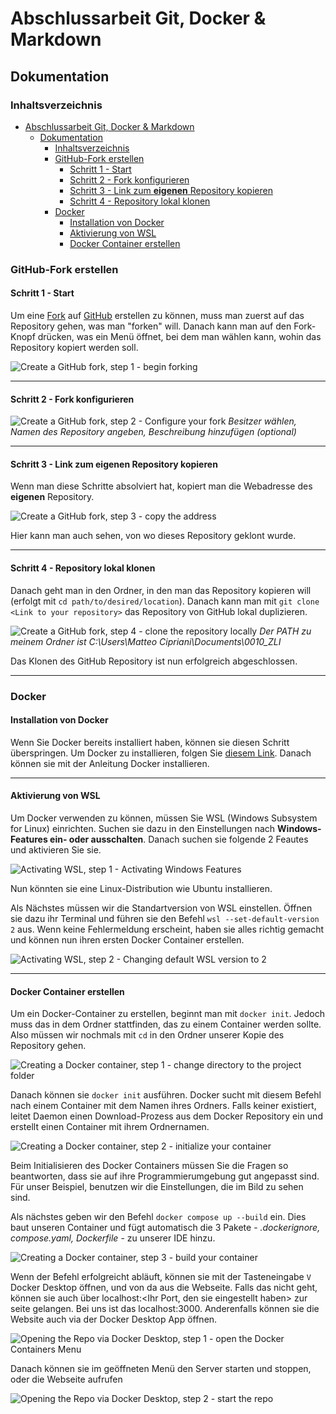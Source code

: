 # Abschlussarbeit Git, Docker & Markdown

## Dokumentation

### Inhaltsverzeichnis

- [Abschlussarbeit Git, Docker \& Markdown](#abschlussarbeit-git-docker--markdown)
  - [Dokumentation](#dokumentation)
    - [Inhaltsverzeichnis](#inhaltsverzeichnis)
    - [GitHub-Fork erstellen](#github-fork-erstellen)
      - [Schritt 1 - Start](#schritt-1---start)
      - [Schritt 2 - Fork konfigurieren](#schritt-2---fork-konfigurieren)
      - [Schritt 3 - Link zum **eigenen** Repository kopieren](#schritt-3---link-zum-eigenen-repository-kopieren)
      - [Schritt 4 - Repository lokal klonen](#schritt-4---repository-lokal-klonen)
    - [Docker](#docker)
      - [Installation von Docker](#installation-von-docker)
      - [Aktivierung von WSL](#aktivierung-von-wsl)
      - [Docker Container erstellen](#docker-container-erstellen)

### GitHub-Fork erstellen

#### Schritt 1 - Start

Um eine [Fork](https://docs.github.com/en/pull-requests/collaborating-with-pull-requests/working-with-forks/fork-a-repo) auf [GitHub](https://www.github.com) erstellen zu können, muss man zuerst auf das Repository gehen, was man "forken" will. Danach kann man auf den Fork-Knopf drücken, was ein Menü öffnet, bei dem man wählen kann, wohin das Repository kopiert werden soll.

![Create a GitHub fork, step 1 - begin forking](img/git_fork-1.png)

---

#### Schritt 2 - Fork konfigurieren

![Create a GitHub fork, step 2 - Configure your fork](img/git_fork-2.png)
_Besitzer wählen, Namen des Repository angeben, Beschreibung hinzufügen (optional)_

---

#### Schritt 3 - Link zum **eigenen** Repository kopieren

Wenn man diese Schritte absolviert hat, kopiert man die Webadresse des **eigenen** Repository.

![Create a GitHub fork, step 3 - copy the address](img/github_copy_address.png)

Hier kann man auch sehen, von wo dieses Repository geklont wurde.

---

#### Schritt 4 - Repository lokal klonen

Danach geht man in den Ordner, in den man das Repository kopieren will (erfolgt mit `cd path/to/desired/location`). Danach kann man mit `git clone <Link to your repository>` das Repository von GitHub lokal duplizieren.

![Create a GitHub fork, step 4 - clone the repository locally](img/git_clone.png)
_Der PATH zu meinem Ordner ist C:\Users\Matteo Cipriani\Documents\0010\_ZLI_

Das Klonen des GitHub Repository ist nun erfolgreich abgeschlossen.

---

### Docker

#### Installation von Docker

Wenn Sie Docker bereits installiert haben, können sie diesen Schritt überspringen. Um Docker zu installieren, folgen Sie [diesem Link](https://docs.docker.com/get-started/get-docker/). Danach können sie mit der Anleitung Docker installieren.

---

#### Aktivierung von WSL

Um Docker verwenden zu können, müssen Sie WSL (Windows Subsystem for Linux) einrichten. Suchen sie dazu in den Einstellungen nach **Windows-Features ein- oder ausschalten**. Danach suchen sie folgende 2 Feautes und aktivieren Sie sie.

![Activating WSL, step 1 - Activating Windows Features](img/activate_wsl.png)

Nun könnten sie eine Linux-Distribution wie Ubuntu installieren.

Als Nächstes müssen wir die Standartversion von WSL einstellen. Öffnen sie dazu ihr Terminal und führen sie den Befehl `wsl --set-default-version 2` aus. Wenn keine Fehlermeldung erscheint, haben sie alles richtig gemacht und können nun ihren ersten Docker Container erstellen.

![Activating WSL, step 2 - Changing default WSL version to 2](img/setting_default_wsl_version.png)

---

#### Docker Container erstellen

Um ein Docker-Container zu erstellen, beginnt man mit `docker init`. Jedoch muss das in dem Ordner stattfinden, das zu einem Container werden sollte. Also müssen wir nochmals mit `cd` in den Ordner unserer Kopie des Repository gehen.

![Creating a Docker container, step 1 - change directory to the project folder](img/cd_project.png)

Danach können sie `docker init` ausführen. Docker sucht mit diesem Befehl nach einem Container mit dem Namen ihres Ordners. Falls keiner existiert, leitet Daemon einen Download-Prozess aus dem Docker Repository ein und erstellt einen Container mit ihrem Ordnernamen.

![Creating a Docker container, step 2 - initialize your container](img/docker_init.png)

Beim Initialisieren des Docker Containers müssen Sie die Fragen so beantworten, dass sie auf ihre Programmierumgebung gut angepasst sind. Für unser Beispiel, benutzen wir die Einstellungen, die im Bild zu sehen sind.

Als nächstes geben wir den Befehl `docker compose up --build` ein. Dies baut unseren Container und fügt automatisch die 3 Pakete - _.dockerignore, compose.yaml, Dockerfile_ - zu unserer IDE hinzu.

![Creating a Docker container, step 3 - build your container](img/docker_compose.png)

Wenn der Befehl erfolgreicht abläuft, können sie mit der Tasteneingabe `V` Docker Desktop öffnen, und von da aus die Webseite. Falls das nicht geht, können sie auch über localhost:<Ihr Port, den sie eingestellt haben> zur seite gelangen. Bei uns ist das localhost:3000. Anderenfalls können sie die Website auch via der Docker Desktop App öffnen.

![Opening the Repo via Docker Desktop, step 1 - open the Docker Containers Menu](img/start_repo_via_docker-1.png)

Danach können sie im geöffneten Menü den Server starten und stoppen, oder die Webseite aufrufen

![Opening the Repo via Docker Desktop, step 2 - start the repo](img/start_repo_via_docker-2.png)
